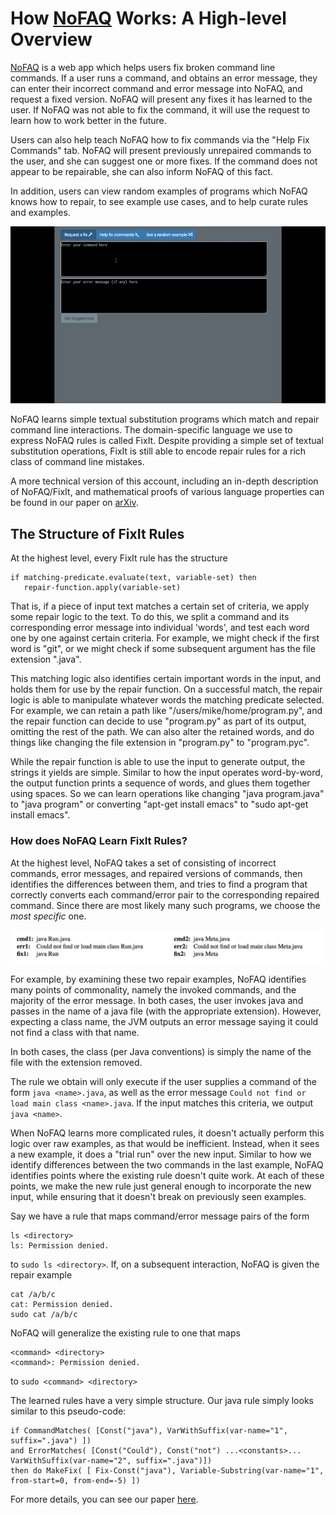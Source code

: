 # How [NoFAQ](https://nofaq.cs.wisc.edu "NoFAQ") Works: A High-level Overview
[NoFAQ](https://nofaq.cs.wisc.edu "NoFAQ") is a web app which helps users fix broken command line commands. If a user runs a command, and obtains an error message, they can enter their incorrect command and error message into NoFAQ, and request a fixed version. NoFAQ will present any fixes it has learned to the user. If NoFAQ was not able to fix the command, it will use the request to learn how to work better in the future. 

Users can also help teach NoFAQ how to fix commands via the "Help Fix Commands" tab. NoFAQ will present previously unrepaired commands to the user, and she can suggest one or more fixes. If the command does not appear to be repairable, she can also inform NoFAQ of this fact. 

In addition, users can view random examples of programs which NoFAQ knows how to repair, to see example use cases, and to help curate rules and examples.

![alt text](./nofaq_demo1.gif "an example of NoFAQ workflows.")

NoFAQ learns simple textual substitution programs which match and repair command line interactions. The domain-specific language we use to express NoFAQ rules is called FixIt. Despite providing a simple set of textual substitution operations, FixIt is still able to encode repair rules for a rich class of command line mistakes. 

A more technical version of this account, including an in-depth description of NoFAQ/FixIt, and mathematical proofs of various language properties can be found in our paper on [arXiv](https://arxiv.org/abs/1608.08219 "arXiv").

## The Structure of FixIt Rules
At the highest level, every FixIt rule has the structure 

```
if matching-predicate.evaluate(text, variable-set) then
   repair-function.apply(variable-set)
```
That is, if a piece of input text matches a certain set of criteria, we apply some repair logic to the text. To do this, we split a command and its corresponding error message into individual 'words', and test each word one by one against certain criteria. For example, we might check if the first word is "git", or we might check if some subsequent argument has the file extension ".java".

This matching logic also identifies certain important words in the input, and holds them for use by the repair function. On a successful match, the repair logic is able to manipulate whatever words the matching predicate selected. For example, we can retain a path like "/users/mike/home/program.py", and the repair function can decide to use "program.py" as part of its output, omitting the rest of the path. We can also alter the retained words, and do things like changing the file extension in "program.py" to "program.pyc".

While the repair function is able to use the input to generate output, the strings it yields are simple. Similar to how the input operates word-by-word, the output function prints a sequence of words, and glues them together using spaces. So we can learn operations like changing "java program.java" to "java program" or converting "apt-get install emacs" to "sudo apt-get install emacs".

### How does NoFAQ Learn FixIt Rules?
At the highest level, NoFAQ takes a set of consisting of incorrect commands, error messages, and repaired versions of commands, then identifies the differences between them, and tries to find a program that correctly converts each command/error pair to the corresponding repaired command. Since there are most likely many such programs, we choose the *most specific* one.

![alt text](./example.png "A Pair of Commands")

For example, by examining these two repair examples, NoFAQ identifies many points of commonality, namely the invoked commands, and the majority of the error message. In both cases, the user invokes java and passes in the name of a java file (with the appropriate extension). However, expecting a class name, the JVM outputs an error message saying it could not find a class with that name. 

In both cases, the class (per Java conventions) is simply the name of the file with the extension removed.

The rule we obtain will only execute if the user supplies a command of the form `java <name>.java`, as well as the error message `Could not find or load main class <name>.java`. If the input matches this criteria, we output `java <name>`.

When NoFAQ learns more complicated rules, it doesn't actually perform this logic over raw examples, as that would be inefficient. Instead, when it sees a new example, it does a "trial run" over the new input. Similar to how we identify differences between the two commands in the last example, NoFAQ identifies points where the existing rule doesn't quite work. At each of these points, we make the new rule just general enough to incorporate the new input, while ensuring that it doesn't break on previously seen examples.

Say we have a rule that maps command/error message pairs of the form

```
ls <directory>
ls: Permission denied.
```
to `sudo ls <directory>`. If, on a subsequent interaction, NoFAQ is given the repair example
```
cat /a/b/c
cat: Permission denied.
sudo cat /a/b/c
```
NoFAQ will generalize the existing rule to one that maps
```
<command> <directory>
<command>: Permission denied.
```
to `sudo <command> <directory>`

The learned rules have a very simple structure. Our java rule simply looks similar to this pseudo-code:
```
if CommandMatches( [Const("java"), VarWithSuffix(var-name="1", suffix=".java") ])
and ErrorMatches( [Const("Could"), Const("not") ...<constants>... VarWithSuffix(var-name="2", suffix=".java")])
then do MakeFix( [ Fix-Const("java"), Variable-Substring(var-name="1", from-start=0, from-end=-5) ])
```

For more details, you can see our paper [here](https://arxiv.org/abs/1608.08219 "arxiv").

